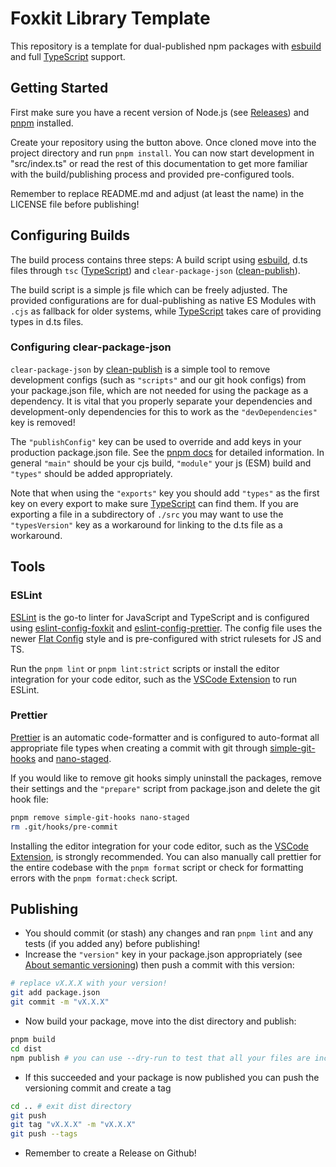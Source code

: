 # Foxkit Library Template

This repository is a template for dual-published npm packages with [esbuild] and full [TypeScript] support.

## Getting Started

First make sure you have a recent version of Node.js (see [Releases](https://nodejs.dev/en/about/releases/)) and [pnpm] installed.

Create your repository using the button above. Once cloned move into the project directory and run `pnpm install`. You can now start development in "src/index.ts" or read the rest of this documentation to get more familiar with the build/publishing process and provided pre-configured tools.

Remember to replace README.md and adjust (at least the name) in the LICENSE file before publishing!

## Configuring Builds

The build process contains three steps: A build script using [esbuild], d.ts files through `tsc` ([TypeScript]) and `clear-package-json` ([clean-publish]).

The build script is a simple js file which can be freely adjusted. The provided configurations are for dual-publishing as native ES Modules with `.cjs` as fallback for older systems, while [TypeScript] takes care of providing types in d.ts files.

### Configuring clear-package-json

`clear-package-json` by [clean-publish] is a simple tool to remove development configs (such as `"scripts"` and our git hook configs) from your package.json file, which are not needed for using the package as a dependency. It is vital that you properly separate your dependencies and development-only dependencies for this to work as the `"devDependencies"` key is removed!

The `"publishConfig"` key can be used to override and add keys in your production package.json file. See the [pnpm docs](https://pnpm.io/package_json#publishconfig) for detailed information. In general `"main"` should be your cjs build, `"module"` your js (ESM) build and `"types"` should be added appropriately.

Note that when using the `"exports"` key you should add `"types"` as the first key on every export to make sure [TypeScript] can find them. If you are exporting a file in a subdirectory of `./src` you may want to use the `"typesVersion"` key as a workaround for linking to the d.ts file as a workaround.

## Tools

### ESLint

[ESLint] is the go-to linter for JavaScript and TypeScript and is configured using [eslint-config-foxkit] and [eslint-config-prettier]. The config file uses the newer [Flat Config] style and is pre-configured with strict rulesets for JS and TS.

Run the `pnpm lint` or `pnpm lint:strict` scripts or install the editor integration for your code editor, such as the [VSCode Extension](https://marketplace.visualstudio.com/items?itemName=dbaeumer.vscode-eslint) to run ESLint.

### Prettier

[Prettier] is an automatic code-formatter and is configured to auto-format all appropriate file types when creating a commit with git through [simple-git-hooks] and [nano-staged].

If you would like to remove git hooks simply uninstall the packages, remove their settings and the `"prepare"` script from package.json and delete the git hook file:

```sh
pnpm remove simple-git-hooks nano-staged
rm .git/hooks/pre-commit
```

Installing the editor integration for your code editor, such as the [VSCode Extension](https://marketplace.visualstudio.com/items?itemName=esbenp.prettier-vscode), is strongly recommended. You can also manually call prettier for the entire codebase with the `pnpm format` script or check for formatting errors with the `pnpm format:check` script.

## Publishing

- You should commit (or stash) any changes and ran `pnpm lint` and any tests (if you added any) before publishing!
- Increase the `"version"` key in your package.json appropriately (see [About semantic versioning](https://docs.npmjs.com/about-semantic-versioning)) then push a commit with this version:

```sh
# replace vX.X.X with your version!
git add package.json
git commit -m "vX.X.X"
```

- Now build your package, move into the dist directory and publish:

```sh
pnpm build
cd dist
npm publish # you can use --dry-run to test that all your files are included properly!
```

- If this succeeded and your package is now published you can push the versioning commit and create a tag

```sh
cd .. # exit dist directory
git push
git tag "vX.X.X" -m "vX.X.X"
git push --tags
```

- Remember to create a Release on Github!

[esbuild]: https://esbuild.github.io/
[TypeScript]: https://www.typescriptlang.org/
[pnpm]: https://pnpm.io/
[clean-publish]: https://github.com/shashkovdanil/clean-publish#publish-config
[ESLint]: https://eslint.org/
[eslint-config-foxkit]: https://github.com/foxkit-js/eslint-config-foxkit
[eslint-config-prettier]: https://github.com/prettier/eslint-config-prettier
[Flat Config]: https://eslint.org/docs/latest/use/configure/configuration-files-new
[Prettier]: https://prettier.io/
[simple-git-hooks]: https://github.com/toplenboren/simple-git-hooks
[nano-staged]: https://github.com/usmanyunusov/nano-staged
